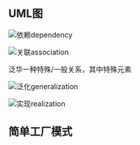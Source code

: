 ## UML图

![依赖dependency](https://github.com/xuxh0622/learn-designpattern/blob/master/image/dependency.jpg)

![关联association](https://github.com/xuxh0622/learn-designpattern/blob/master/image/association.jpg)

泛华一种特殊/一般关系，其中特殊元素

![泛化generalization](https://github.com/xuxh0622/learn-designpattern/blob/master/image/generalization.jpg)

![实现realization](https://github.com/xuxh0622/learn-designpattern/blob/master/image/realization.jpg)

## 简单工厂模式

